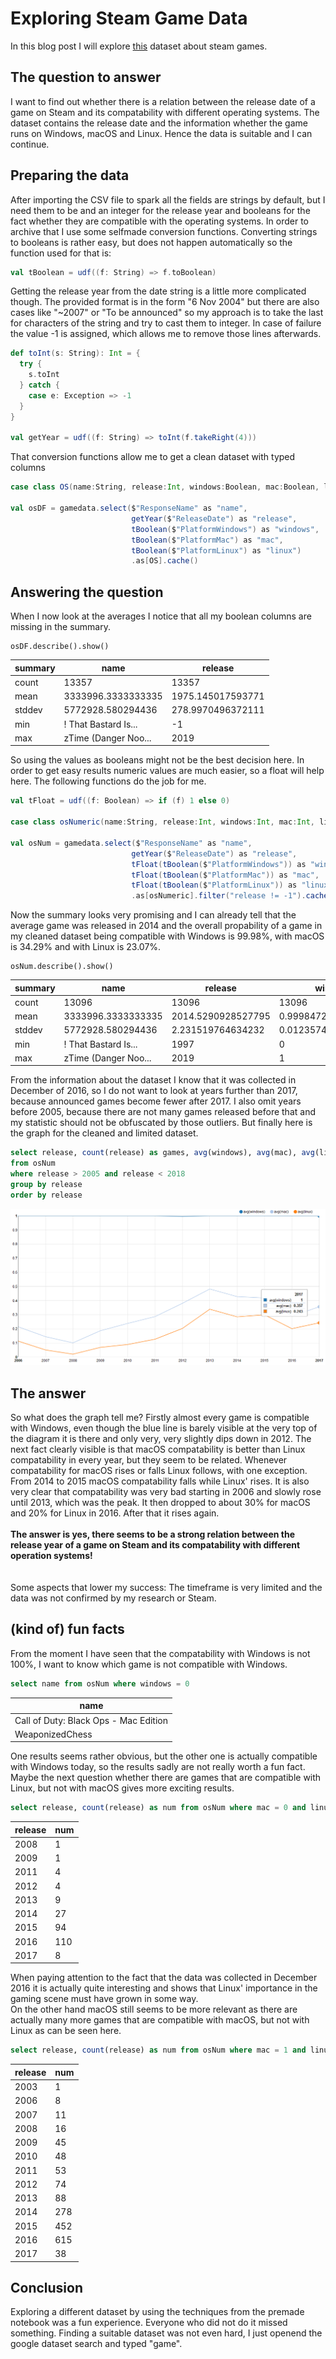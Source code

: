 # Exploring Steam Game Data
In this blog post I will explore [this](https://data.world/craigkelly/steam-game-data) dataset about steam games.

## The question to answer
I want to find out whether there is a relation between the release date of a game on Steam and its compatability with different operating systems. The dataset contains the release date and the information whether the game runs on Windows, macOS and Linux. Hence the data is suitable and I can continue.

## Preparing the data
After importing the CSV file to spark all the fields are strings by default, but I need them to be and an integer for the release year and booleans for the fact whether they are compatible with the operating systems. In order to archive that I use some selfmade conversion functions. Converting strings to booleans is rather easy, but does not happen automatically so the function used for that is:  
```scala
val tBoolean = udf((f: String) => f.toBoolean)
```
Getting the release year from the date string is a little more complicated though. The provided format is in the form "6 Nov 2004" but there are also cases like "~2007" or "To be announced" so my approach is to take the last for characters of the string and try to cast them to integer. In case of failure the value -1 is assigned, which allows me to remove those lines afterwards.
```Scala
def toInt(s: String): Int = {
  try {
    s.toInt
  } catch {
    case e: Exception => -1
  }
}

val getYear = udf((f: String) => toInt(f.takeRight(4)))
```
That conversion functions allow me to get a clean dataset with typed columns
```scala
case class OS(name:String, release:Int, windows:Boolean, mac:Boolean, linux:Boolean)

val osDF = gamedata.select($"ResponseName" as "name",
                           getYear($"ReleaseDate") as "release",
                           tBoolean($"PlatformWindows") as "windows",
                           tBoolean($"PlatformMac") as "mac",
                           tBoolean($"PlatformLinux") as "linux")
                           .as[OS].cache()
```
## Answering the question
When I now look at the averages I notice that all my boolean columns are missing in the summary.
```
osDF.describe().show()
```

|summary|                name|          release|  
|-------|--------------------|-----------------|  
|  count|               13357|            13357|  
|   mean|  3333996.3333333335|1975.145017593771|  
| stddev|   5772928.580294436|278.9970496372111|  
|    min|! That Bastard Is...|               -1|  
|    max|zTime (Danger Noo...|             2019|  

So using the values as booleans might not be the best decision here. In order to get easy results numeric values are much easier, so a float will help here.
The following functions do the job for me.
```scala
val tFloat = udf((f: Boolean) => if (f) 1 else 0)

case class osNumeric(name:String, release:Int, windows:Int, mac:Int, linux:Int)

val osNum = gamedata.select($"ResponseName" as "name",
                           getYear($"ReleaseDate") as "release",
                           tFloat(tBoolean($"PlatformWindows")) as "windows",
                           tFloat(tBoolean($"PlatformMac")) as "mac",
                           tFloat(tBoolean($"PlatformLinux")) as "linux")
                           .as[osNumeric].filter("release != -1").cache()
``` 
Now the summary looks very promising and I can already tell that the average game was released in 2014 and the overall propability of a game in my cleaned dataset being compatible with Windows is 99.98%, with macOS is 34.29% and with Linux is 23.07%.
```
osNum.describe().show()
```

|summary|                name|           release|             windows|                mac|              linux|
|-------|--------------------|------------------|--------------------|-------------------|-------------------|
|  count|               13096|             13096|               13096|              13096|              13096|
|   mean|  3333996.3333333335|2014.5290928527795|  0.9998472816127062|0.34285277947464876|0.23068112400733048|
| stddev|   5772928.580294436| 2.231519764634232|0.012357456249179848|0.47468089964107957| 0.4212848149792494|
|    min|! That Bastard Is...|              1997|                   0|                  0|                  0|
|    max|zTime (Danger Noo...|              2019|                   1|                  1|                  1|


From the information about the dataset I know that it was collected in December of 2016, so I do not want to look at years further than 2017, because announced games become fewer after 2017. I also omit years before 2005, because there are not many games released before that and my statistic should not be obfuscated by those outliers. But finally here is the graph for the cleaned and limited dataset.
```sql
select release, count(release) as games, avg(windows), avg(mac), avg(linux)
from osNum
where release > 2005 and release < 2018
group by release
order by release
```
![graph]
## The answer
So what does the graph tell me? Firstly almost every game is compatible with Windows, even though the blue line is barely visible at the very top of the diagram it is there and only very, very slightly dips down in 2012. The next fact clearly visible is that macOS compatability is better than Linux compatability in every year, but they seem to be related. Whenever compatability for macOS rises or falls Linux follows, with one exception. From 2014 to 2015 macOS compatability falls while Linux' rises. It is also very clear that compatability was very bad starting in 2006 and slowly rose until 2013, which was the peak. It then dropped to about 30% for macOS and 20% for Linux in 2016. After that it rises again. <br> <br>
**The answer is yes, there seems to be a strong relation between the release year of a game on Steam and its compatability with different operation systems!**<br> <br>  
Some aspects that lower my success: The timeframe is very limited and the data was not confirmed by my research or Steam. 

## (kind of) fun facts
From the moment I have seen that the compatability with Windows is not 100%, I want to know which game is not compatible with Windows.
```sql
select name from osNum where windows = 0
```


|name                                 |
|-------------------------------------|
|Call of Duty: Black Ops - Mac Edition|
|WeaponizedChess                      |
  
One results seems rather obvious, but the other one is actually compatible with Windows today, so the results sadly are not really worth a fun fact.  
Maybe the next question whether there are games that are compatible with Linux, but not with macOS gives more exciting results.
```sql
select release, count(release) as num from osNum where mac = 0 and linux = 1 group by release order by release
```
  
 |release  |num |
 |---------|-----|
 |2008     | 1|
 |2009     | 1|
 |2011     | 4|
 |2012     | 4|
 |2013     | 9|
 |2014     | 27|
 |2015     | 94|
 |2016     | 110|
 |2017     | 8|
  
When paying attention to the fact that the data was collected in December 2016 it is actually quite interesting and shows that Linux' importance in the gaming scene must have grown in some way.  
On the other hand macOS still seems to be more relevant as there are actually many more games that are compatible with macOS, but not with Linux as can be seen here.
```sql
select release, count(release) as num from osNum where mac = 1 and linux = 0 group by release order by release
```
  
|release|num|
|----|--------|
|2003|1|
|2006|8|
|2007|11|
|2008|16|
|2009|45|
|2010|48|
|2011|53|
|2012|74|
|2013|88|
|2014|278|
|2015|452|
|2016|615|
|2017|38|
  
## Conclusion
Exploring a different dataset by using the techniques from the premade notebook was a fun experience. Everyone who did not do it missed something. Finding a suitable dataset was not even hard, I just openend the google dataset search and typed "game".

[graph]: https://github.com/rubigdata/bigdata-blog-2021-joshdev-de/raw/master/docs/images/game-compatability.png "graph"
